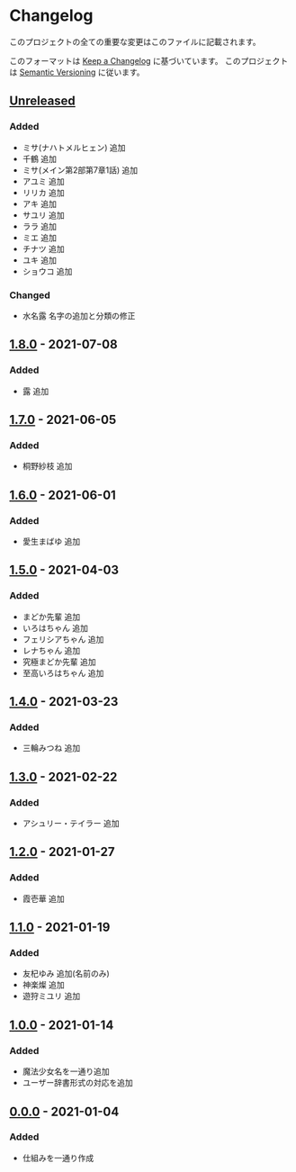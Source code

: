 # Changelog
このプロジェクトの全ての重要な変更はこのファイルに記載されます。

このフォーマットは [Keep a Changelog](https://keepachangelog.com/ja/1.0.0/) に基づいています。
このプロジェクトは [Semantic Versioning](https://semver.org/spec/v2.0.0.html) に従います。

## [Unreleased]
### Added
- ミサ(ナハトメルヒェン) 追加
- 千鶴 追加
- ミサ(メイン第2部第7章1話) 追加
- アユミ 追加
- リリカ 追加
- アキ 追加
- サユリ 追加
- ララ 追加
- ミエ 追加
- チナツ 追加
- ユキ 追加
- ショウコ 追加

### Changed
- 水名露 名字の追加と分類の修正

## [1.8.0] - 2021-07-08
### Added
- 露 追加

## [1.7.0] - 2021-06-05
### Added
- 桐野紗枝 追加

## [1.6.0] - 2021-06-01
### Added
- 愛生まばゆ 追加

## [1.5.0] - 2021-04-03
### Added
- まどか先輩 追加
- いろはちゃん 追加
- フェリシアちゃん 追加
- レナちゃん 追加
- 究極まどか先輩 追加
- 至高いろはちゃん 追加

## [1.4.0] - 2021-03-23
### Added
- 三輪みつね 追加

## [1.3.0] - 2021-02-22
### Added
- アシュリー・テイラー 追加

## [1.2.0] - 2021-01-27
### Added
- 霞壱華 追加

## [1.1.0] - 2021-01-19
### Added
- 友杞ゆみ 追加(名前のみ)
- 神楽燦 追加
- 遊狩ミユリ 追加

## [1.0.0] - 2021-01-14
### Added
- 魔法少女名を一通り追加
- ユーザー辞書形式の対応を追加

## [0.0.0] - 2021-01-04
### Added
- 仕組みを一通り作成

[Unreleased]: https://github.com/matunnkazumi/magica_ime_dict/compare/v1.8.0...HEAD
[1.8.0]: https://github.com/matunnkazumi/magica_ime_dict/compare/v1.7.0...v1.8.0
[1.7.0]: https://github.com/matunnkazumi/magica_ime_dict/compare/v1.6.0...v1.7.0
[1.6.0]: https://github.com/matunnkazumi/magica_ime_dict/compare/v1.5.0...v1.6.0
[1.5.0]: https://github.com/matunnkazumi/magica_ime_dict/compare/v1.4.0...v1.5.0
[1.4.0]: https://github.com/matunnkazumi/magica_ime_dict/compare/v1.3.0...v1.4.0
[1.3.0]: https://github.com/matunnkazumi/magica_ime_dict/compare/v1.2.0...v1.3.0
[1.2.0]: https://github.com/matunnkazumi/magica_ime_dict/compare/v1.1.0...v1.2.0
[1.1.0]: https://github.com/matunnkazumi/magica_ime_dict/compare/v1.0.0...v1.1.0
[1.0.0]: https://github.com/matunnkazumi/magica_ime_dict/compare/v0.0.0...v1.0.0
[0.0.0]: https://github.com/matunnkazumi/magica_ime_dict/releases/tag/v0.0.0

